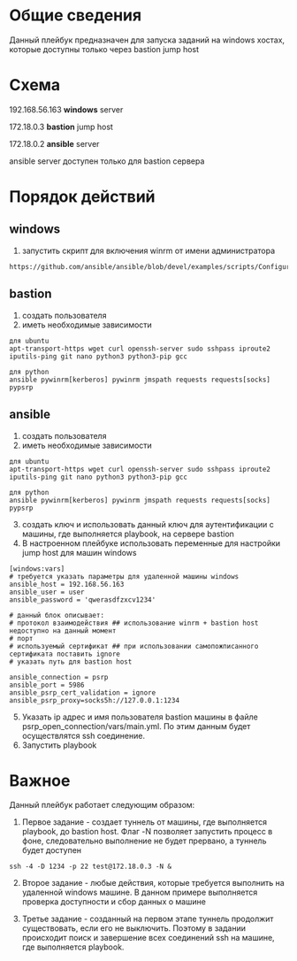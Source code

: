 # Общие сведения
Данный плейбук предназначен для запуска заданий на windows хостах, которые доступны только через bastion jump host

# Схема

192.168.56.163 **windows** server

172.18.0.3 **bastion** jump host 

172.18.0.2 **ansible** server

ansible server доступен только для bastion сервера

# Порядок действий
## windows
1. запустить скрипт для включения winrm от имени администратора
```
https://github.com/ansible/ansible/blob/devel/examples/scripts/ConfigureRemotingForAnsible.ps1
```

## bastion
1. создать пользователя
2. иметь необходимые зависимости
```
для ubuntu
apt-transport-https wget curl openssh-server sudo sshpass iproute2 iputils-ping git nano python3 python3-pip gcc 

для python
ansible pywinrm[kerberos] pywinrm jmspath requests requests[socks] pypsrp
```
## ansible
1. создать пользователя
2. иметь необходимые зависимости

```
для ubuntu
apt-transport-https wget curl openssh-server sudo sshpass iproute2 iputils-ping git nano python3 python3-pip gcc 

для python
ansible pywinrm[kerberos] pywinrm jmspath requests requests[socks] pypsrp
```

3. создать ключ и использовать данный ключ для аутентификации с машины, где выполняется playbook, на сервере bastion
4. В настроенном плейбуке использовать переменные для настройки jump host для машин windows

```
[windows:vars]
# требуется указать параметры для удаленной машины windows
ansible_host = 192.168.56.163
ansible_user = user
ansible_password = 'qwerasdfzxcv1234'

# данный блок описывает:
# протокол взаимодействия ## использование winrm + bastion host недоступно на данный момент
# порт
# используемый сертификат ## при использовании самопожписанного сертификата поставить ignore
# указать путь для bastion host

ansible_connection = psrp
ansible_port = 5986 
ansible_psrp_cert_validation = ignorе
ansible_psrp_proxy=socks5h://127.0.0.1:1234
```

5. Указать ip адрес и имя пользователя bastion машины в файле psrp_open_connection/vars/main.yml. По этим данным будет осуществлятся ssh соединение.
6. Запустить playbook

# Важное

Данный плейбук работает следующим образом:

1. Первое задание - создает туннель от машины, где выполняется playbook, до bastion host. 
Флаг -N позволяет запустить процесс в фоне, следовательно выполнение не будет прервано, а туннель будет доступен
```
ssh -4 -D 1234 -p 22 test@172.18.0.3 -N &
```
2. Второе задание - любые действия, которые требуется выполнить на удаленной windows машине. В данном примере выполняется проверка доступности и сбор данных о машине

3. Третье задание - созданный на первом этапе туннель продолжит существовать, если его не выключить. Поэтому в задании происходит поиск и завершение всех соединений ssh на машине, где выполняется playbook.
